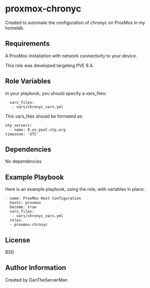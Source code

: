 proxmox-chronyc
=========

Created to automate the configuration of chronyc on ProxMox in my homelab.

Requirements
------------

A ProxMox installation with network connectivity to your device.

This role was developed targeting PVE 8.4.

Role Variables
--------------
 
In your playbook, you should specify a vars_files:
```
  vars_files:  
   - vars/chronyc_vars.yml
```
This vars_files should be formated as:
```
ntp_servers:
  - name: 0.us.pool.ntp.org
timezone: 'UTC'
```
Dependencies
------------

No dependencies

Example Playbook
----------------

Here is an example playbook, using the role, with variables in place:
```
- name: ProxMox Host Configuration
  hosts: proxmox
  become: true
  vars_files:  
   - vars/chronyc_vars.yml
  roles:
  - proxmox-chronyc
```
License
-------

BSD

Author Information
------------------

Created by DanTheServerMan
